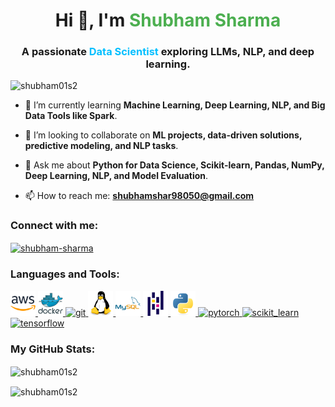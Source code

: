 <h1 align="center">Hi 👋, I'm <span style="color: #4CAF50;">Shubham Sharma</span></h1>
<h3 align="center">A passionate <span style="color: #00BFFF;">Data Scientist</span> exploring LLMs, NLP, and deep learning.</h3>

<p align="left"> <img src="https://komarev.com/ghpvc/?username=shubham01s2&label=Profile%20views&color=0e75b6&style=flat" alt="shubham01s2" /> </p>

- 🌱 I’m currently learning **Machine Learning, Deep Learning, NLP, and Big Data Tools like Spark**.

- 👯 I’m looking to collaborate on **ML projects, data-driven solutions, predictive modeling, and NLP tasks**.

- 💬 Ask me about **Python for Data Science, Scikit-learn, Pandas, NumPy, Deep Learning, NLP, and Model Evaluation**.

- 📫 How to reach me: **shubhamshar98050@gmail.com**

<h3 align="left">Connect with me:</h3>
<p align="left">
  <a href="https://linkedin.com/in/shubham-sharma-593a84212" target="blank">
    <img align="center" src="https://raw.githubusercontent.com/rahuldkjain/github-profile-readme-generator/master/src/images/icons/Social/linked-in-alt.svg" alt="shubham-sharma" height="30" width="40" />
  </a>
</p>

<h3 align="left">Languages and Tools:</h3>
<p align="left">
  <a href="https://aws.amazon.com" target="_blank" rel="noreferrer">
    <img src="https://raw.githubusercontent.com/devicons/devicon/master/icons/amazonwebservices/amazonwebservices-original-wordmark.svg" alt="aws" width="40" height="40" />
  </a>
  <a href="https://www.docker.com/" target="_blank" rel="noreferrer">
    <img src="https://raw.githubusercontent.com/devicons/devicon/master/icons/docker/docker-original-wordmark.svg" alt="docker" width="40" height="40" />
  </a>
  <a href="https://git-scm.com/" target="_blank" rel="noreferrer">
    <img src="https://www.vectorlogo.zone/logos/git-scm/git-scm-icon.svg" alt="git" width="40" height="40" />
  </a>
  <a href="https://www.linux.org/" target="_blank" rel="noreferrer">
    <img src="https://raw.githubusercontent.com/devicons/devicon/master/icons/linux/linux-original.svg" alt="linux" width="40" height="40" />
  </a>
  <a href="https://www.mysql.com/" target="_blank" rel="noreferrer">
    <img src="https://raw.githubusercontent.com/devicons/devicon/master/icons/mysql/mysql-original-wordmark.svg" alt="mysql" width="40" height="40" />
  </a>
  <a href="https://pandas.pydata.org/" target="_blank" rel="noreferrer">
    <img src="https://raw.githubusercontent.com/devicons/devicon/2ae2a900d2f041da66e950e4d48052658d850630/icons/pandas/pandas-original.svg" alt="pandas" width="40" height="40" />
  </a>
  <a href="https://www.python.org" target="_blank" rel="noreferrer">
    <img src="https://raw.githubusercontent.com/devicons/devicon/master/icons/python/python-original.svg" alt="python" width="40" height="40" />
  </a>
  <a href="https://pytorch.org/" target="_blank" rel="noreferrer">
    <img src="https://www.vectorlogo.zone/logos/pytorch/pytorch-icon.svg" alt="pytorch" width="40" height="40" />
  </a>
  <a href="https://scikit-learn.org/" target="_blank" rel="noreferrer">
    <img src="https://upload.wikimedia.org/wikipedia/commons/0/05/Scikit_learn_logo_small.svg" alt="scikit_learn" width="40" height="40" />
  </a>
  <a href="https://www.tensorflow.org" target="_blank" rel="noreferrer">
    <img src="https://www.vectorlogo.zone/logos/tensorflow/tensorflow-icon.svg" alt="tensorflow" width="40" height="40" />
  </a>
</p>

<h3 align="left">My GitHub Stats:</h3>
<p><img align="center" src="https://github-readme-stats.vercel.app/api/top-langs?username=shubham01s2&show_icons=true&locale=en&layout=compact" alt="shubham01s2" /></p>

<p><img align="center" src="https://github-readme-streak-stats.herokuapp.com/?user=shubham01s2&" alt="shubham01s2" /></p>
